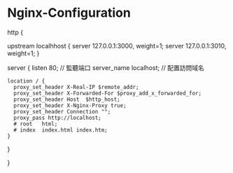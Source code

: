 # Nginx-Configuration  

http {

  upstream localhhost {
    server 127.0.0.1:3000, weight=1;
    server 127.0.0.1:3010, weight=1;
  }

  server {
    listen       80; // 監聽端口
    server_name  localhost; // 配置訪問域名

    location / {
      proxy_set_header X-Real-IP $remote_addr;
      proxy_set_header X-Forwarded-For $proxy_add_x_forwarded_for;
      proxy_set_header Host  $http_host;
      proxy_set_header X-Nginx-Proxy true;
      proxy_set_header Connection "";
      proxy_pass http://localhost;
      # root   html;
      # index  index.html index.htm;
    }
  }

}